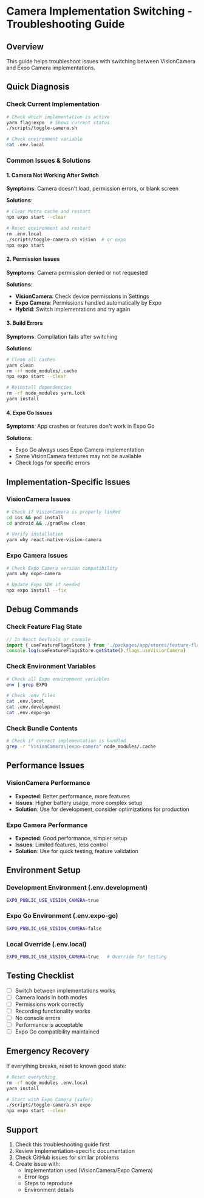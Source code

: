 # Camera Implementation Switching - Troubleshooting Guide

## Overview
This guide helps troubleshoot issues with switching between VisionCamera and Expo Camera implementations.

## Quick Diagnosis

### Check Current Implementation
```bash
# Check which implementation is active
yarn flag:expo  # Shows current status
./scripts/toggle-camera.sh

# Check environment variable
cat .env.local
```

### Common Issues & Solutions

#### 1. Camera Not Working After Switch
**Symptoms**: Camera doesn't load, permission errors, or blank screen

**Solutions**:
```bash
# Clear Metro cache and restart
npx expo start --clear

# Reset environment and restart
rm .env.local
./scripts/toggle-camera.sh vision  # or expo
npx expo start
```

#### 2. Permission Issues
**Symptoms**: Camera permission denied or not requested

**Solutions**:
- **VisionCamera**: Check device permissions in Settings
- **Expo Camera**: Permissions handled automatically by Expo
- **Hybrid**: Switch implementations and try again

#### 3. Build Errors
**Symptoms**: Compilation fails after switching

**Solutions**:
```bash
# Clean all caches
yarn clean
rm -rf node_modules/.cache
npx expo start --clear

# Reinstall dependencies
rm -rf node_modules yarn.lock
yarn install
```

#### 4. Expo Go Issues
**Symptoms**: App crashes or features don't work in Expo Go

**Solutions**:
- Expo Go always uses Expo Camera implementation
- Some VisionCamera features may not be available
- Check logs for specific errors

## Implementation-Specific Issues

### VisionCamera Issues
```bash
# Check if VisionCamera is properly linked
cd ios && pod install
cd android && ./gradlew clean

# Verify installation
yarn why react-native-vision-camera
```

### Expo Camera Issues
```bash
# Check Expo Camera version compatibility
yarn why expo-camera

# Update Expo SDK if needed
npx expo install --fix
```

## Debug Commands

### Check Feature Flag State
```javascript
// In React DevTools or console
import { useFeatureFlagsStore } from './packages/app/stores/feature-flags'
console.log(useFeatureFlagsStore.getState().flags.useVisionCamera)
```

### Check Environment Variables
```bash
# Check all Expo environment variables
env | grep EXPO

# Check .env files
cat .env.local
cat .env.development
cat .env.expo-go
```

### Check Bundle Contents
```bash
# Check if correct implementation is bundled
grep -r "VisionCamera\|expo-camera" node_modules/.cache
```

## Performance Issues

### VisionCamera Performance
- **Expected**: Better performance, more features
- **Issues**: Higher battery usage, more complex setup
- **Solution**: Use for development, consider optimizations for production

### Expo Camera Performance
- **Expected**: Good performance, simpler setup
- **Issues**: Limited features, less control
- **Solution**: Use for quick testing, feature validation

## Environment Setup

### Development Environment (.env.development)
```bash
EXPO_PUBLIC_USE_VISION_CAMERA=true
```

### Expo Go Environment (.env.expo-go)
```bash
EXPO_PUBLIC_USE_VISION_CAMERA=false
```

### Local Override (.env.local)
```bash
EXPO_PUBLIC_USE_VISION_CAMERA=true   # Override for testing
```

## Testing Checklist

- [ ] Switch between implementations works
- [ ] Camera loads in both modes
- [ ] Permissions work correctly
- [ ] Recording functionality works
- [ ] No console errors
- [ ] Performance is acceptable
- [ ] Expo Go compatibility maintained

## Emergency Recovery

If everything breaks, reset to known good state:

```bash
# Reset everything
rm -rf node_modules .env.local
yarn install

# Start with Expo Camera (safer)
./scripts/toggle-camera.sh expo
npx expo start --clear
```

## Support

1. Check this troubleshooting guide first
2. Review implementation-specific documentation
3. Check GitHub issues for similar problems
4. Create issue with:
   - Implementation used (VisionCamera/Expo Camera)
   - Error logs
   - Steps to reproduce
   - Environment details
